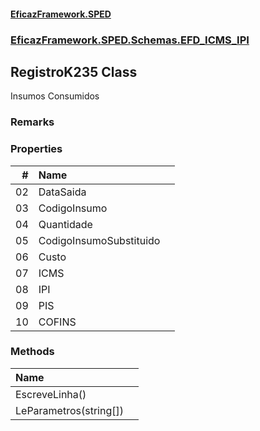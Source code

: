 #### [EficazFramework.SPED](EficazFrameworkSPED.md 'EficazFramework SPED')
### [EficazFramework.SPED.Schemas.EFD_ICMS_IPI](EficazFramework.SPED.Schemas.EFD_ICMS_IPI.md 'EficazFramework.SPED.Schemas.EFD_ICMS_IPI')

## RegistroK235 Class

Insumos Consumidos

### Remarks
### Properties

| # | Name | |
| ---: | :--- | :--- |
| 02 | DataSaida |  |
| 03 | CodigoInsumo |  |
| 04 | Quantidade |  |
| 05 | CodigoInsumoSubstituido |  |
| 06 | Custo |  |
| 07 | ICMS |  |
| 08 | IPI |  |
| 09 | PIS |  |
| 10 | COFINS |  |
### Methods

| Name | |
| :--- | :--- |
| EscreveLinha() |  |
| LeParametros(string[]) |  |

